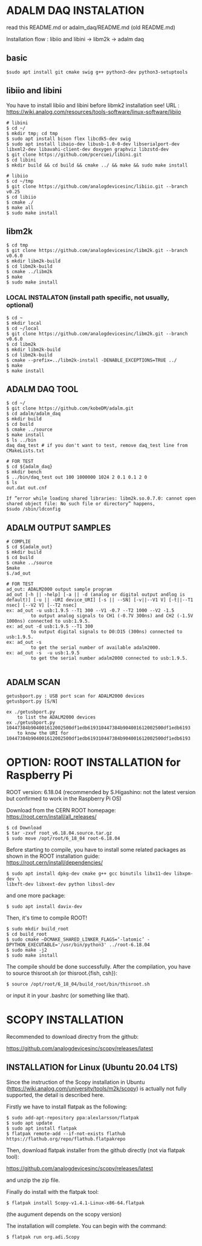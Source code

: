 # ADALM DAQ INSTALATION
read this README.md or adalm_daq/README.md (old README.md)

Installation flow : libiio and libini -> libm2k -> adalm daq 
## basic
```
$sudo apt install git cmake swig g++ python3-dev python3-setuptools
```

## libiio and libini 
You have to install libiio and libini before libmk2 installation
see! URL : https://wiki.analog.com/resources/tools-software/linux-software/libiio

```
# libini
$ cd ~/
$ mkdir tmp; cd tmp
$ sudo apt install bison flex libcdk5-dev swig
$ sudo apt install libaio-dev libusb-1.0-0-dev libserialport-dev libxml2-dev libavahi-client-dev doxygen graphviz libzstd-dev
$ git clone https://github.com/pcercuei/libini.git
$ cd libini
$ mkdir build && cd build && cmake ../ && make && sudo make install

# libiio
$ cd ~/tmp
$ git clone https://github.com/analogdevicesinc/libiio.git --branch v0.25
$ cd libiio
$ cmake ./
$ make all
$ sudo make install
```

## libm2k
```
$ cd tmp
$ git clone https://github.com/analogdevicesinc/libm2k.git --branch v0.6.0
$ mkdir libm2k-build
$ cd libm2k-build
$ cmake ../libm2k
$ make
$ sudo make install
```

### LOCAL INSTALATON (install path specific, not usually, optional)

```
$ cd ~
$ mkdir local 
$ cd ~/local
$ git clone https://github.com/analogdevicesinc/libm2k.git --branch v0.6.0
$ cd libm2k
$ mkdir libm2k-build
$ cd libm2k-build
$ cmake --prefix=../libm2k-install -DENABLE_EXCEPTIONS=TRUE ../
$ make
$ make install
```

## ADALM DAQ TOOL
```
$ cd ~/
$ git clone https://github.com/kobeDM/adalm.git
$ cd adalm/adalm_daq
$ mkdir build
$ cd build
$ cmake ../source
$ make install
$ ls ../bin
daq daq_test # if you don't want to test, remove daq_test line from CMakeLists.txt

# FOR TEST
$ cd ${adalm_daq}
$ mkdir bench
$ ../bin/daq_test out 100 1000000 1024 2 0.1 0.1 2 0
$ ls
out.dat out.cnf

If ”error while loading shared libraries: libm2k.so.0.7.0: cannot open shared object file: No such file or directory” happens,
$sudo /sbin/ldconfig 
```

## ADALM OUTPUT SAMPLES
```
# COMPLIE
$ cd ${adalm_out}
$ mkdir build
$ cd build
$ cmake ../source
$make
$./ad_out

# FOR TEST
ad_out: ADALM2000 output sample program
ad_out [-h || -help] [-a || -d (analog or digital output andlog is default)] [-u || -URI device_URI] [-s || --SN] [-v||--V1 V] [-t||--T1 nsec] [--V2 V] [--T2 nsec] 
ex: ad_out -u usb:1.9.5 --T1 300 --V1 -0.7 --T2 1000 --V2 -1.5 
         to output analog signals to CH1 (-0.7V 300ns) and CH2 (-1.5V 1000ns) connected to usb:1.9.5.
ex: ad_out -d usb:1.9.5 --T1 300
         to output digital signals to D0:D15 (300ns) connected to usb:1.9.5.
ex: ad_out -s
         to get the serial number of available adalm2000.
ex: ad_out -s  -u usb:1.9.5
         to get the serial number adalm2000 connected to usb:1.9.5.


```
## ADALM SCAN
```
getusbport.py : USB port scan for ADALM2000 devices   
getusbport.py [S/N]

ex ./getusbport.py 
    to list the ADALM2000 devices  
ex ./getusbport.py 10447384b904001612002500df1edb619310447384b904001612002500df1edb6193
    to know the URI for 10447384b904001612002500df1edb619310447384b904001612002500df1edb6193
```

# OPTION: ROOT INSTALLATION for Raspberry Pi

ROOT version: 6.18.04 (recommended by S.Higashino: not the latest version but confirmed to work in the Raspberry Pi OS)

Download from the CERN ROOT homepage: https://root.cern/install/all_releases/

```
$ cd Download
$ tar -zxvf root_v6.18.04.source.tar.gz
$ sudo move /opt/root/6_18_04 root-6.18.04
```

Before starting to compile, you have to install some related packages as shown in the ROOT installation guide: https://root.cern/install/dependencies/

```
$ sudo apt install dpkg-dev cmake g++ gcc binutils libx11-dev libxpm-dev \
libxft-dev libxext-dev python libssl-dev
```

and one more package: 

```
$ sudo apt install davix-dev
```

Then, it's time to compile ROOT!

```
$ sudo mkdir build_root
$ cd build_root
$ sudo cmake –DCMAKE_SHARED_LINKER_FLAGS=‘-latomic’ -DPYTHON_EXECUTABLE='/usr/bin/python3' ../root-6.18.04
$ sudo make -j2
$ sudo make install
```

The compile should be done successfully. After the compilation, you have to source thisroot.sh (or thisroot.{fish, csh}):

```
$ source /opt/root/6_18_04/build_root/bin/thisroot.sh
```

or input it in your .bashrc (or something like that).

# SCOPY INSTALLATION

Recommended to download directry from the github: 

https://github.com/analogdevicesinc/scopy/releases/latest

## INSTALLATION for Linux (Ubuntu 20.04 LTS)

Since the instruction of the Scopy installation in Ubuntu (https://wiki.analog.com/university/tools/m2k/scopy) is actually not fully supported, the detail is described here.

Firstly we have to install flatpak as the following:
```
$ sudo add-apt-repository ppa:alexlarsson/flatpak
$ sudo apt update
$ sudo apt install flatpak
$ flatpak remote-add --if-not-exists flathub https://flathub.org/repo/flathub.flatpakrepo
```

Then, download flatpak installer from the github directly (not via flatpak tool):

https://github.com/analogdevicesinc/scopy/releases/latest

and unzip the zip file.

Finally do install with the flatpak tool:
```
$ flatpak install Scopy-v1.4.1-Linux-x86-64.flatpak
```
(the augument depends on the scopy version)

The installation will complete. You can begin with the command:
```
$ flatpak run org.adi.Scopy
```
